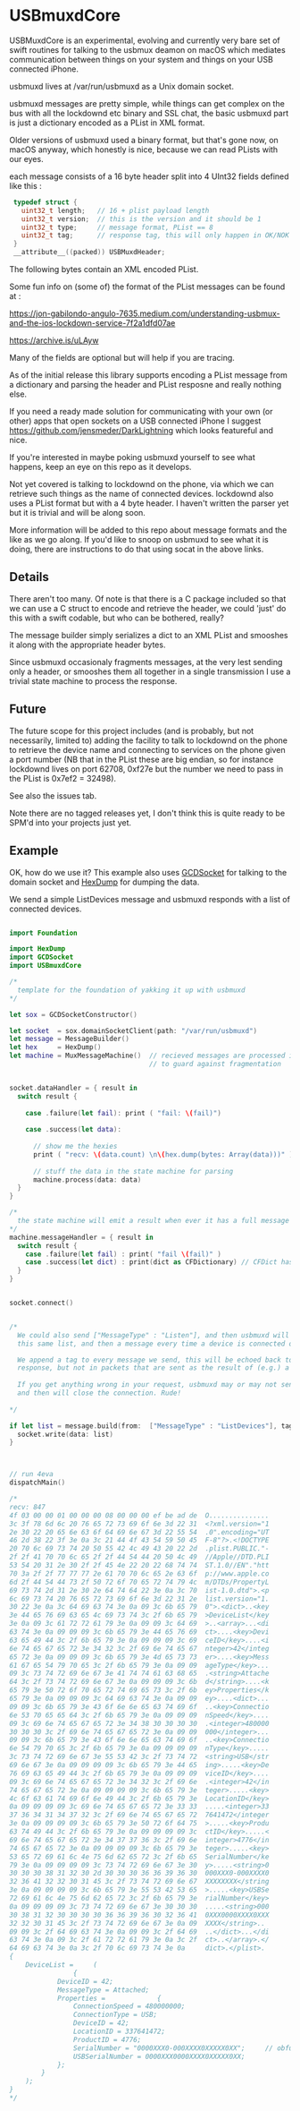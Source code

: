 # USBmuxdCore

USBMuxdCore is an experimental, evolving and currently very bare set of swift routines for 
talking to the usbmux deamon on macOS which mediates communication between things
on your system and things on your USB connected iPhone.

usbmuxd lives at /var/run/usbmuxd as a Unix domain socket.

usbmuxd messages are pretty simple, while things can get complex on the bus
with all the lockdownd etc binary and SSL chat, the basic usbmuxd part is
just a dictionary encoded as a PList in XML format.

Older versions of usbmuxd used a binary format, but that's gone now, on macOS anyway,
which honestly is nice, because we can read PLists with our eyes.

each message consists of a 16 byte header split into 4 UInt32 fields defined like this :
```C
 typedef struct {
   uint32_t length;   // 16 + plist payload length
   uint32_t version;  // this is the version and it should be 1
   uint32_t type;     // message format, PList == 8
   uint32_t tag;      // response tag, this will only happen in OK/NOK messages
 }
 __attribute__((packed)) USBMuxdHeader;
```

The following bytes contain an XML encoded PList.

Some fun info on (some of) the format of the PList messages can be found at :

https://jon-gabilondo-angulo-7635.medium.com/understanding-usbmux-and-the-ios-lockdown-service-7f2a1dfd07ae

https://archive.is/uLAyw

Many of the fields are optional but will help if you are tracing.

As of the initial release this library supports encoding a PList message from a dictionary
and parsing the header and PList resposne and really nothing else.

If you need a ready made solution for communicating with your own (or other) 
apps that open sockets on a USB connected iPhone I suggest https://github.com/jensmeder/DarkLightning
which looks featureful and nice.

If you're interested in maybe poking usbmuxd yourself to see what happens, keep an 
eye on this repo as it develops.

Not yet covered is talking to lockdownd on the phone, via which we can retrieve such things
as the name of connected devices. lockdownd also uses a PList format but with a 4 byte header.
I haven't written the parser yet but it is trivial and will be along soon.

More information will be added to this repo about message formats and the like as we go along.
If you'd like to snoop on usbmuxd to see what it is doing, there are instructions to do that
using socat in the above links.

## Details

There aren't too many. Of note is that there is a C package included so that we can use a C
struct to encode and retrieve the header, we could 'just' do this with a swift codable, but 
who can be bothered, really?

The message builder simply serializes a dict to an XML PList and smooshes it along with 
the appropriate header bytes.

Since usbmuxd occasionaly fragments messages, at the very lest sending only a header, 
or smooshes them all together in a single transmission I use a trivial state machine 
to process the response. 

## Future

The future scope for this project includes (and is probably, but not necessarily, limited to)
adding the facility to talk to lockdownd on the phone to retrieve the device name and connecting
to services on the phone given a port number (NB that in the PList these are big endian, so
for instance lockdownd lives on port 62708, 0xf27e but the number we need to pass in the PList is
0x7ef2 = 32498).

See also the issues tab.

Note there are no tagged releases yet, I don't think this is quite ready to be SPM'd into your projects
just yet.

## Example

OK, how do we use it? This example also uses [GCDSocket](https://github.com/SteveTrewick/GCDSocket) 
for talking to the domain socket and [HexDump](https://github.com/SteveTrewick/HexDump) for 
dumping the data.

We send a simple ListDevices message and usbmuxd responds with a list of connected devices.


```swift

import Foundation

import HexDump
import GCDSocket
import USBmuxdCore

/*
  template for the foundation of yakking it up with usbmuxd
*/

let sox = GCDSocketConstructor()

let socket  = sox.domainSocketClient(path: "/var/run/usbmuxd")
let message = MessageBuilder()
let hex     = HexDump()
let machine = MuxMessageMachine()  // recieved messages are processed in a state machine
                                   // to guard against fragmentation


socket.dataHandler = { result in
  switch result {
    
    case .failure(let fail): print ( "fail: \(fail)")
    
    case .success(let data):
      
      // show me the hexies
      print ( "recv: \(data.count) \n\(hex.dump(bytes: Array(data)))" )
      
      // stuff the data in the state machine for parsing
      machine.process(data: data)
  }
}

/*
  the state machine will emit a result when ever it has a full message
*/
machine.messageHandler = { result in
  switch result {
    case .failure(let fail) : print( "fail \(fail)" )
    case .success(let dict) : print(dict as CFDictionary) // CFDict has better debug format <shrug>
  }
}


socket.connect()


/*
  We could also send ["MessageType" : "Listen"], and then usbmuxd will send us
  this same list, and then a message every time a device is connected or disconnected

  We append a tag to every message we send, this will be echoed back to us in a direct
  response, but not in packets that are sent as the result of (e.g.) a listen message
 
  If you get anything wrong in your request, usbmuxd may or may not send an error message
  and then will close the connection. Rude!
  
*/

if let list = message.build(from:  ["MessageType" : "ListDevices"], tag: 0xdeadbeef ) {
  socket.write(data: list)
}



// run 4eva
dispatchMain()

/*
recv: 847 
4f 03 00 00 01 00 00 00 08 00 00 00 ef be ad de  O...............
3c 3f 78 6d 6c 20 76 65 72 73 69 6f 6e 3d 22 31  <?xml.version="1
2e 30 22 20 65 6e 63 6f 64 69 6e 67 3d 22 55 54  .0".encoding="UT
46 2d 38 22 3f 3e 0a 3c 21 44 4f 43 54 59 50 45  F-8"?>.<!DOCTYPE
20 70 6c 69 73 74 20 50 55 42 4c 49 43 20 22 2d  .plist.PUBLIC."-
2f 2f 41 70 70 6c 65 2f 2f 44 54 44 20 50 4c 49  //Apple//DTD.PLI
53 54 20 31 2e 30 2f 2f 45 4e 22 20 22 68 74 74  ST.1.0//EN"."htt
70 3a 2f 2f 77 77 77 2e 61 70 70 6c 65 2e 63 6f  p://www.apple.co
6d 2f 44 54 44 73 2f 50 72 6f 70 65 72 74 79 4c  m/DTDs/PropertyL
69 73 74 2d 31 2e 30 2e 64 74 64 22 3e 0a 3c 70  ist-1.0.dtd">.<p
6c 69 73 74 20 76 65 72 73 69 6f 6e 3d 22 31 2e  list.version="1.
30 22 3e 0a 3c 64 69 63 74 3e 0a 09 3c 6b 65 79  0">.<dict>..<key
3e 44 65 76 69 63 65 4c 69 73 74 3c 2f 6b 65 79  >DeviceList</key
3e 0a 09 3c 61 72 72 61 79 3e 0a 09 09 3c 64 69  >..<array>...<di
63 74 3e 0a 09 09 09 3c 6b 65 79 3e 44 65 76 69  ct>....<key>Devi
63 65 49 44 3c 2f 6b 65 79 3e 0a 09 09 09 3c 69  ceID</key>....<i
6e 74 65 67 65 72 3e 34 32 3c 2f 69 6e 74 65 67  nteger>42</integ
65 72 3e 0a 09 09 09 3c 6b 65 79 3e 4d 65 73 73  er>....<key>Mess
61 67 65 54 79 70 65 3c 2f 6b 65 79 3e 0a 09 09  ageType</key>...
09 3c 73 74 72 69 6e 67 3e 41 74 74 61 63 68 65  .<string>Attache
64 3c 2f 73 74 72 69 6e 67 3e 0a 09 09 09 3c 6b  d</string>....<k
65 79 3e 50 72 6f 70 65 72 74 69 65 73 3c 2f 6b  ey>Properties</k
65 79 3e 0a 09 09 09 3c 64 69 63 74 3e 0a 09 09  ey>....<dict>...
09 09 3c 6b 65 79 3e 43 6f 6e 6e 65 63 74 69 6f  ..<key>Connectio
6e 53 70 65 65 64 3c 2f 6b 65 79 3e 0a 09 09 09  nSpeed</key>....
09 3c 69 6e 74 65 67 65 72 3e 34 38 30 30 30 30  .<integer>480000
30 30 30 3c 2f 69 6e 74 65 67 65 72 3e 0a 09 09  000</integer>...
09 09 3c 6b 65 79 3e 43 6f 6e 6e 65 63 74 69 6f  ..<key>Connectio
6e 54 79 70 65 3c 2f 6b 65 79 3e 0a 09 09 09 09  nType</key>.....
3c 73 74 72 69 6e 67 3e 55 53 42 3c 2f 73 74 72  <string>USB</str
69 6e 67 3e 0a 09 09 09 09 3c 6b 65 79 3e 44 65  ing>.....<key>De
76 69 63 65 49 44 3c 2f 6b 65 79 3e 0a 09 09 09  viceID</key>....
09 3c 69 6e 74 65 67 65 72 3e 34 32 3c 2f 69 6e  .<integer>42</in
74 65 67 65 72 3e 0a 09 09 09 09 3c 6b 65 79 3e  teger>.....<key>
4c 6f 63 61 74 69 6f 6e 49 44 3c 2f 6b 65 79 3e  LocationID</key>
0a 09 09 09 09 3c 69 6e 74 65 67 65 72 3e 33 33  .....<integer>33
37 36 34 31 34 37 32 3c 2f 69 6e 74 65 67 65 72  7641472</integer
3e 0a 09 09 09 09 3c 6b 65 79 3e 50 72 6f 64 75  >.....<key>Produ
63 74 49 44 3c 2f 6b 65 79 3e 0a 09 09 09 09 3c  ctID</key>.....<
69 6e 74 65 67 65 72 3e 34 37 37 36 3c 2f 69 6e  integer>4776</in
74 65 67 65 72 3e 0a 09 09 09 09 3c 6b 65 79 3e  teger>.....<key>
53 65 72 69 61 6c 4e 75 6d 62 65 72 3c 2f 6b 65  SerialNumber</ke
79 3e 0a 09 09 09 09 3c 73 74 72 69 6e 67 3e 30  y>.....<string>0
30 30 30 38 31 32 30 2d 30 30 30 36 36 39 36 30  000XXX0-000XXXX0
32 36 41 32 32 30 31 45 3c 2f 73 74 72 69 6e 67  XXXXXXXX</string
3e 0a 09 09 09 09 3c 6b 65 79 3e 55 53 42 53 65  >.....<key>USBSe
72 69 61 6c 4e 75 6d 62 65 72 3c 2f 6b 65 79 3e  rialNumber</key>
0a 09 09 09 09 3c 73 74 72 69 6e 67 3e 30 30 30  .....<string>000
30 38 31 32 30 30 30 30 36 36 39 36 30 32 36 41  0XXX0000XXXX0XXX
32 32 30 31 45 3c 2f 73 74 72 69 6e 67 3e 0a 09  XXXX</string>..
09 09 3c 2f 64 69 63 74 3e 0a 09 09 3c 2f 64 69  ..</dict>...</di
63 74 3e 0a 09 3c 2f 61 72 72 61 79 3e 0a 3c 2f  ct>..</array>.</
64 69 63 74 3e 0a 3c 2f 70 6c 69 73 74 3e 0a     dict>.</plist>.
{
    DeviceList =     (
                {
            DeviceID = 42;
            MessageType = Attached;
            Properties =             {
                ConnectionSpeed = 480000000;
                ConnectionType = USB;
                DeviceID = 42;
                LocationID = 337641472;
                ProductID = 4776;
                SerialNumber = "0000XXX0-000XXXX0XXXXX0XX";     // obfuscated by me
                USBSerialNumber = 0000XXX0000XXXX0XXXXX0XX;
            };
        }
    );
}
*/
```
